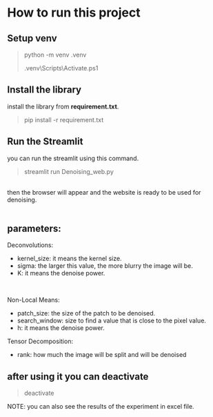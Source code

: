 # How to run this project

## Setup venv

> python -m venv .venv
> 
> .venv\Scripts\Activate.ps1

## Install the library

install the library from **requirement.txt**. </br>
> pip install -r requirement.txt </br>

## Run the Streamlit

you can run the streamlit using this command.
> streamlit run Denoising_web.py </br>

</br>
then the browser will appear and the website is ready to be used for denoising.</br></br>

## parameters:</br>

Deconvolutions:

- kernel_size: it means the kernel size.
- sigma: the larger this value, the more blurry the image will be.
- K: it means the denoise power.
</br>

Non-Local Means:

- patch_size: the size of the patch to be denoised.
- search_window: size to find a value that is close to the pixel value.
- h: it means the denoise power.

Tensor Decomposition:

- rank: how much the image will be split and will be denoised

## after using it you can deactivate

> deactivate

NOTE: you can also see the results of the experiment in excel file.
